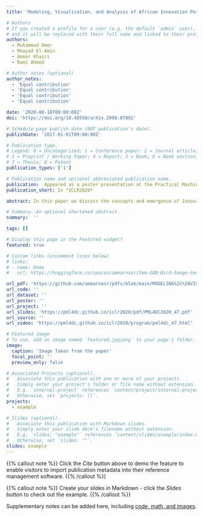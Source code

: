 ```yaml
---
title: 'Modeling, Visualization, and Analysis of African Innovation Performance'

# Authors
# If you created a profile for a user (e.g. the default `admin` user), write the username (folder name) here
# and it will be replaced with their full name and linked to their profile.
authors:
  - Muhammad Omer
  - Moayad El-Amin
  - Ammar Khairi
  - Rami Ahmed

# Author notes (optional)
author_notes:
  - 'Equal contribution'
  - 'Equal contribution'
  - 'Equal contribution'
  - 'Equal contribution'

date: '2020-08-18T00:00:00Z'
doi: 'https://doi.org/10.48550/arXiv.2008.07882'

# Schedule page publish date (NOT publication's date).
publishDate: '2017-01-01T00:00:00Z'

# Publication type.
# Legend: 0 = Uncategorized; 1 = Conference paper; 2 = Journal article;
# 3 = Preprint / Working Paper; 4 = Report; 5 = Book; 6 = Book section;
# 7 = Thesis; 8 = Patent
publication_types: ['1']

# Publication name and optional abbreviated publication name.
publication:  Appeared as a poster presentation at the Practical Machine Learning for Developing Countries workshop in the 2020 International Conference on Learning Representation (ICLR), formerly Addis Ababa, held virtually
publication_short: In *ICLR2020*

abstract: In this paper we discuss the concepts and emergence of Innovation Performance, and how to quantify it, primarily working with data from the Global Innovation Index, with emphasis on the African Innovation Performance. We briefly overview existing literature on using machine learning for modeling innovation performance, and use simple machine learning techniques, to analyze and predict the "Mobile App Creation Indicator" from the Global Innovation Index, by using insights from the stack-overflow developers survey. Also, we build and compare models to predict the Innovation Output Sub-index, also from the Global Innovation Index.

# Summary. An optional shortened abstract.
summary:  ''

tags: []

# Display this page in the Featured widget?
featured: true

# Custom links (uncomment lines below)
# links:
# - name: Demo
#   url: https://huggingface.co/spaces/ammarnasr/Sem-GAN-Bird-Image-Generator

url_pdf: 'https://github.com/ammarnasr/pdfs/blob/main/MODELING%2C%20VISUALIZATION%2C%20AND%20ANALYSIS.pdf'
url_code: ''
url_dataset: ''
url_poster: ''
url_project: ''
url_slides: 'https://pml4dc.github.io/iclr2020/pdf/PML4DC2020_47.pdf'
url_source: ''
url_video: 'https://pml4dc.github.io/iclr2020/program/pml4dc_47.html'

# Featured image
# To use, add an image named `featured.jpg/png` to your page's folder.
image:
  caption: 'Image Taken from the paper'
  focal_point: ''
  preview_only: false

# Associated Projects (optional).
#   Associate this publication with one or more of your projects.
#   Simply enter your project's folder or file name without extension.
#   E.g. `internal-project` references `content/project/internal-project/index.md`.
#   Otherwise, set `projects: []`.
projects:
  - example

# Slides (optional).
#   Associate this publication with Markdown slides.
#   Simply enter your slide deck's filename without extension.
#   E.g. `slides: "example"` references `content/slides/example/index.md`.
#   Otherwise, set `slides: ""`.
slides: example
---
```


{{% callout note %}}
Click the _Cite_ button above to demo the feature to enable visitors to import publication metadata into their reference management software.
{{% /callout %}}

{{% callout note %}}
Create your slides in Markdown - click the _Slides_ button to check out the example.
{{% /callout %}}

Supplementary notes can be added here, including [code, math, and images](https://wowchemy.com/docs/writing-markdown-latex/).
